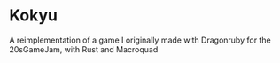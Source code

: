 # Kokyu

A reimplementation of a game I originally made with Dragonruby for the 20sGameJam, with Rust and Macroquad
